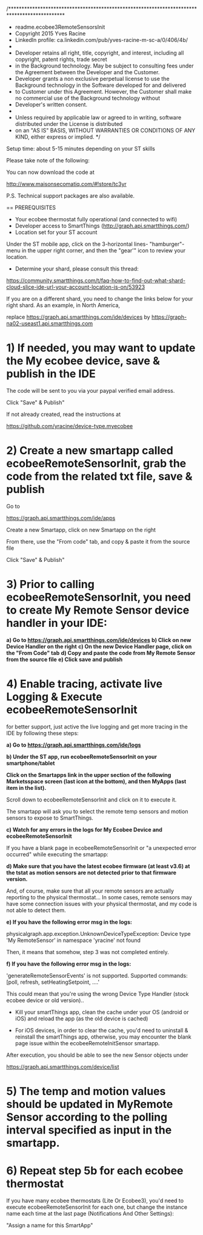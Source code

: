 /*********************************************************************************************
 *  readme.ecobee3RemoteSensorsInit
 *  Copyright 2015 Yves Racine
 *  LinkedIn profile: ca.linkedin.com/pub/yves-racine-m-sc-a/0/406/4b/
 *
 *  Developer retains all right, title, copyright, and interest, including all copyright, patent rights, trade secret 
 *  in the Background technology. May be subject to consulting fees under the Agreement between the Developer and the Customer. 
 *  Developer grants a non exclusive perpetual license to use the Background technology in the Software developed for and delivered 
 *  to Customer under this Agreement. However, the Customer shall make no commercial use of the Background technology without
 *  Developer's written consent.
 *
 *  Unless required by applicable law or agreed to in writing, software distributed under the License is distributed
 *  on an "AS IS" BASIS, WITHOUT WARRANTIES OR CONDITIONS OF ANY KIND, either express or implied. 
 */


Setup time: about 5-15 minutes depending on your ST skills

Please take note of the following:

You can now download the code at 

http://www.maisonsecomatiq.com/#!store/tc3yr 

P.S. Technical support packages are also available.

== PREREQUISITES

- Your ecobee thermostat fully operational (and connected to wifi)
- Developer access to SmartThings (http://graph.api.smartthings.com/)
- Location set for your ST account 

Under the ST mobile app, click on the 3-horizontal lines- "hamburger"- menu in the upper right corner, and then the "gear'" icon to review your location.

- Determine your shard, please consult this thread:

https://community.smartthings.com/t/faq-how-to-find-out-what-shard-cloud-slice-ide-url-your-account-location-is-on/53923

If you are on a different shard, you need to change the links below for your right shard. 
As an example, in North America,

replace https://graph.api.smartthings.com/ide/devices by https://graph-na02-useast1.api.smartthings.com

# 1) If needed, you may want to update the My ecobee device, save & publish in the IDE

<a>The code will be sent to you via your paypal verified email address.</b>

Click "Save" & Publish"

If not already created, read the instructions at

https://github.com/yracine/device-type.myecobee

# 2) Create a new smartapp called ecobeeRemoteSensorInit, grab the code from the related txt file, save & publish

Go to 

https://graph.api.smartthings.com/ide/apps

Create a new Smartapp, click on new Smartapp on the right

From there, use the "From code" tab, and copy & paste it from the source file

Click "Save" & Publish"

# 3) Prior to calling ecobeeRemoteSensorInit, you need to create My Remote Sensor device handler in your IDE:

<b>a) Go to https://graph.api.smartthings.com/ide/devices</b>
<b>b) Click on new Device Handler on the right</b>
<b>c) On the new Device Handler page, click on the "From Code" tab</b>
<b>d) Copy and paste the code from My Remote Sensor from the source file</b>
<b>e) Click save and publish</b>

# 4) Enable tracing, activate live Logging & Execute ecobeeRemoteSensorInit

for better support, just active the live logging and get more tracing
in the IDE by following these steps:

<b>a) Go to https://graph.api.smartthings.com/ide/logs</b>

<b>b) Under the ST app, run ecobeeRemoteSensorInit on your smartphone/tablet</b>


<b>Click on the Smartapps link in the upper section of the following Marketsspace screen (last icon at the bottom), and then MyApps (last item in the list).</b>

Scroll down to ecobeeRemoteSensorInit and click on it to execute it.

The smartapp will ask you to select the remote temp sensors and motion sensors to expose to SmartThings.


<b>c) Watch for any errors in the logs for My Ecobee Device and ecobeeRemoteSensorInit</b>



If you have a blank page in ecobeeRemoteSensorInit or "a unexpected error occurred" while
executing the smartapp:

<b>d) Make sure that you have the latest ecobee firmware (at least v3.6) at the tstat as motion sensors
are not detected prior to that firmware version. </b> 

And, of course, make sure that all your remote sensors are actually reporting to the physical thermostat...
In some cases, remote sensors may have some connection issues with your physical thermostat, and my code is not able 
to detect them.


<b>e) If you have the following error msg in the logs:</b>

physicalgraph.app.exception.UnknownDeviceTypeException: Device type 'My RemoteSensor' in namespace 'yracine' not found

Then, it means that somehow, step 3 was not completed entirely.

<b>f) If you have the following error msg in the logs:</b>

'generateRemoteSensorEvents' is not supported. Supported commands: [poll, refresh, setHeatingSetpoint, ....'

This could mean that you're using the wrong Device Type Handler (stock ecobee device or old version)..

- Kill your smartThings app, clean the cache under your OS (android or iOS) and reload 
the app (as the old device is cached)

- For iOS devices, in order to clear the cache, you'd need to uninstall & reinstall the smartThings app,
otherwise, you may encounter the blank page issue within the ecobeeRemoteInitSensor smartapp.


After execution, you should be able to see the new Sensor objects under

https://graph.api.smartthings.com/device/list

# 5) The temp and motion values should be updated in MyRemote Sensor according to the polling interval specified as input in the smartapp.

# 6) Repeat step 5b for each ecobee thermostat

If you have many ecobee thermostats (Lite Or Ecobee3), you'd need to execute ecobeeRemoteSensorInit for each one, but change the instance
name each time at the last page (Notifications And Other Settings):

"Assign a name for this SmartApp"



